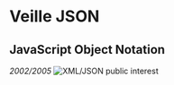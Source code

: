 # Veille JSON
## JavaScript Object Notation
*2002/2005*
![XML/JSON public interest](https://cdn-images-1.medium.com/max/1600/1*cU8rwGI0WgtCWP91SIy3-w.png)

